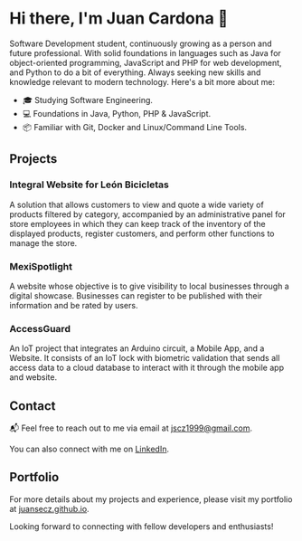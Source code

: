 # Hi there, I'm Juan Cardona 👋

Software Development student, continuously growing as a person and future professional. With solid foundations in languages such as Java for object-oriented programming, JavaScript and PHP for web development, and Python to do a bit of everything. Always seeking new skills and knowledge relevant to modern technology. Here's a bit more about me:

- 🎓 Studying Software Engineering.
- 💻 Foundations in Java, Python, PHP & JavaScript.
- 📦 Familiar with Git, Docker and Linux/Command Line Tools.

## Projects

### Integral Website for León Bicicletas
A solution that allows customers to view and quote a wide variety of products filtered by category, accompanied by an administrative panel for store employees in which they can keep track of the inventory of the displayed products, register customers, and perform other functions to manage the store.

### MexiSpotlight
A website whose objective is to give visibility to local businesses through a digital showcase. Businesses can register to be published with their information and be rated by users.

### AccessGuard
An IoT project that integrates an Arduino circuit, a Mobile App, and a Website. It consists of an IoT lock with biometric validation that sends all access data to a cloud database to interact with it through the mobile app and website.


## Contact

📬 Feel free to reach out to me via email at [jscz1999@gmail.com](mailto:jscz1999@gmail.com).

You can also connect with me on [LinkedIn](https://www.linkedin.com/in/juansecz/).


## Portfolio

For more details about my projects and experience, please visit my portfolio at [juansecz.github.io](h[ttp://www.juan-cardona.me](https://juansecz.github.io/)).

Looking forward to connecting with fellow developers and enthusiasts!

<!--
**JuanseCZ/JuanseCZ** is a ✨ _special_ ✨ repository because its `README.md` (this file) appears on your GitHub profile.

Here are some ideas to get you started:

- 🔭 I’m currently working on ...
- 🌱 I’m currently learning ...
- 👯 I’m looking to collaborate on ...
- 🤔 I’m looking for help with ...
- 💬 Ask me about ...
- 📫 How to reach me: ...
- 😄 Pronouns: ...
- ⚡ Fun fact: ...
-->

